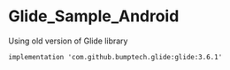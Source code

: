 # Glide_Sample_Android

Using old version of Glide library    
```
implementation 'com.github.bumptech.glide:glide:3.6.1'
```
